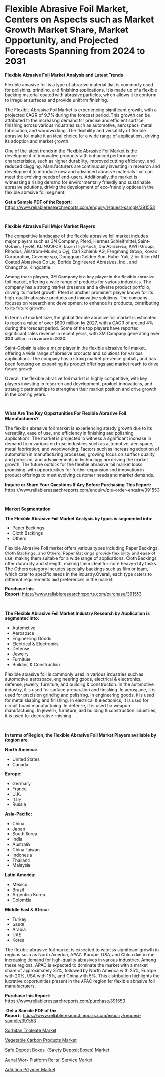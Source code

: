<p><h1>Flexible Abrasive Foil Market, Centers on Aspects such as Market Growth Market Share, Market Opportunity, and Projected Forecasts Spanning from 2024 to 2031</h1></p><p><strong>Flexible Abrasive Foil Market Analysis and Latest Trends</strong></p>
<p><p>Flexible abrasive foil is a type of abrasive material that is commonly used for polishing, grinding, and finishing applications. It is made up of a flexible backing material coated with abrasive particles, which allows it to conform to irregular surfaces and provide uniform finishing.</p><p>The Flexible Abrasive Foil Market is experiencing significant growth, with a projected CAGR of 9.7% during the forecast period. This growth can be attributed to the increasing demand for precise and efficient surface finishing across various industries such as automotive, aerospace, metal fabrication, and woodworking. The flexibility and versatility of flexible abrasive foil make it an ideal choice for a wide range of applications, driving its adoption and market growth.</p><p>One of the latest trends in the Flexible Abrasive Foil Market is the development of innovative products with enhanced performance characteristics, such as higher durability, improved cutting efficiency, and reduced clogging. Manufacturers are continuously investing in research and development to introduce new and advanced abrasive materials that can meet the evolving needs of end-users. Additionally, the market is witnessing a rising demand for environmentally friendly and sustainable abrasive solutions, driving the development of eco-friendly options in the flexible abrasive foil segment.</p></p>
<p><strong>Get a Sample PDF of the Report:&nbsp;</strong> <a href="https://www.reliableresearchreports.com/enquiry/request-sample/391553">https://www.reliableresearchreports.com/enquiry/request-sample/391553</a></p>
<p>&nbsp;</p>
<p><strong>Flexible Abrasive Foil Major Market Players</strong></p>
<p><p>The competitive landscape of the flexible abrasive foil market includes major players such as 3M Company, Pferd, Hermes Schleifmittel, Saint-Gobain, Tyrolit, KLINGSPOR, Luxin High-tech, Sia Abrasives, KWH Group, Rhodius, Ahlstrom-Munksjo Oyj, Carl Schlenk AG, Fengmang Group, Kovax Corporation, Coveme spa, Dongguan Golden Sun, Hubei Yuli, Zibo Riken MT Coated Abrasives Co Ltd, Boride Engineered Abrasives, Inc., and Changzhou Kingcattle.</p><p>Among these players, 3M Company is a key player in the flexible abrasive foil market, offering a wide range of products for various industries. The company has a strong market presence and a diverse product portfolio, driving its market growth. Pferd is another prominent player known for its high-quality abrasive products and innovative solutions. The company focuses on research and development to enhance its products, contributing to its future growth.</p><p>In terms of market size, the global flexible abrasive foil market is estimated to reach a value of over $600 million by 2027, with a CAGR of around 4% during the forecast period. Some of the top players have reported significant sales revenue in recent years, with 3M Company generating over $33 billion in revenue in 2020.</p><p>Saint-Gobain is also a major player in the flexible abrasive foil market, offering a wide range of abrasive products and solutions for various applications. The company has a strong market presence globally and has been focusing on expanding its product offerings and market reach to drive future growth.</p><p>Overall, the flexible abrasive foil market is highly competitive, with key players investing in research and development, product innovations, and strategic partnerships to strengthen their market position and drive growth in the coming years.</p></p>
<p>&nbsp;</p>
<p><strong>What Are The Key Opportunities For Flexible Abrasive Foil Manufacturers?</strong></p>
<p><p>The flexible abrasive foil market is experiencing steady growth due to its versatility, ease of use, and efficiency in finishing and polishing applications. The market is projected to witness a significant increase in demand from various end-use industries such as automotive, aerospace, metal fabrication, and woodworking. Factors such as increasing adoption of automation in manufacturing processes, growing focus on surface quality and precision, and advancements in technology are driving the market growth. The future outlook for the flexible abrasive foil market looks promising, with opportunities for further expansion and innovation in product offerings to meet evolving customer needs and market demands.</p></p>
<p><strong>Inquire or Share Your Questions If Any Before Purchasing This Report:</strong> <a href="https://www.reliableresearchreports.com/enquiry/pre-order-enquiry/391553">https://www.reliableresearchreports.com/enquiry/pre-order-enquiry/391553</a></p>
<p>&nbsp;</p>
<p><strong>Market Segmentation</strong></p>
<p><strong>The Flexible Abrasive Foil Market Analysis by types is segmented into:</strong></p>
<p><ul><li>Paper Backings</li><li>Cloth Backings</li><li>Others</li></ul></p>
<p><p>Flexible Abrasive Foil market offers various types including Paper Backings, Cloth Backings, and Others. Paper Backings provide flexibility and ease of use, making them suitable for a wide range of applications. Cloth Backings offer durability and strength, making them ideal for more heavy-duty tasks. The Others category includes specialty backings such as film or foam, which cater to specific needs in the industry.Overall, each type caters to different requirements and preferences in the market.</p></p>
<p><strong>Purchase this Report:&nbsp;</strong><a href="https://www.reliableresearchreports.com/purchase/391553">https://www.reliableresearchreports.com/purchase/391553</a></p>
<p>&nbsp;</p>
<p><strong>The Flexible Abrasive Foil Market Industry Research by Application is segmented into:</strong></p>
<p><ul><li>Automotive</li><li>Aerospace</li><li>Engineering Goods</li><li>Electrical & Electronics</li><li>Defense</li><li>Jewelry</li><li>Furniture</li><li>Building & Construction</li></ul></p>
<p><p>Flexible abrasive foil is commonly used in various industries such as automotive, aerospace, engineering goods, electrical & electronics, defense, jewelry, furniture, and building & construction. In the automotive industry, it is used for surface preparation and finishing. In aerospace, it is used for precision grinding and polishing. In engineering goods, it is used for metal shaping and finishing. In electrical & electronics, it is used for circuit board manufacturing. In defense, it is used for weapon manufacturing. In jewelry, furniture, and building & construction industries, it is used for decorative finishing.</p></p>
<p>&nbsp;</p>
<p><strong>In terms of Region, the Flexible Abrasive Foil Market Players available by Region are:</strong></p>
<p>
    <p> <strong> North America: </strong>
        <ul>
            <li>United States</li>
            <li>Canada</li>
        </ul>
        </p> 
    <p> <strong> Europe: </strong>
        <ul>
            <li>Germany</li>
            <li>France</li>
            <li>U.K.</li>
            <li>Italy</li>
            <li>Russia</li>
        </ul>
        </p> 
    <p> <strong> Asia-Pacific: </strong>
        <ul>
            <li>China</li>
            <li>Japan</li>
            <li>South Korea</li>
            <li>India</li>
            <li>Australia</li>
            <li>China Taiwan</li>
            <li>Indonesia</li>
            <li>Thailand</li>
            <li>Malaysia</li>
        </ul>
        </p> 
    <p> <strong> Latin America: </strong>
        <ul>
            <li>Mexico</li>
            <li>Brazil</li>
            <li>Argentina Korea</li>
            <li>Colombia</li>
        </ul>
        </p> 
    <p> <strong> Middle East & Africa: </strong>
        <ul>
            <li>Turkey</li>
            <li>Saudi</li>
            <li>Arabia</li>
            <li>UAE</li>
            <li>Korea</li>
        </ul>
    </p>
    </p>
<p><p>The flexible abrasive foil market is expected to witness significant growth in regions such as North America, APAC, Europe, USA, and China due to the increasing demand for high-quality abrasives in various industries. Among these regions, APAC is expected to dominate the market with a market share of approximately 35%, followed by North America with 25%, Europe with 20%, USA with 15%, and China with 5%. This distribution highlights the lucrative opportunities present in the APAC region for flexible abrasive foil manufacturers.</p></p>
<p><strong>Purchase this Report: </strong><a href="https://www.reliableresearchreports.com/purchase/391553">https://www.reliableresearchreports.com/purchase/391553</a></p>
<p>&nbsp;<strong>Get a Sample PDF of the Report:&nbsp;&nbsp;</strong><a href="https://www.reliableresearchreports.com/enquiry/request-sample/391553">https://www.reliableresearchreports.com/enquiry/request-sample/391553</a></p>
<p><strong></strong></p>
<p><p><a href="https://github.com/nicoletavirag/Market-Research-Report-List-2/blob/main/sorbitan-trioleate-market.md">Sorbitan Trioleate Market</a></p><p><a href="https://github.com/mauripalmi/Market-Research-Report-List-2/blob/main/vegetable-carbon-products-market.md">Vegetable Carbon Products Market</a></p><p><a href="https://unruly-ladybug-44b.notion.site/Safe-Deposit-Boxes-Safety-Deposit-Boxes-Market-Size-Evaluating-its-Market-Trends-Growth-and-Proj-b0d2852985b846c2946de4d633029a91">Safe Deposit Boxes（Safety Deposit Boxes) Market</a></p><p><a href="https://cute-banjo-8ca.notion.site/Aerial-Work-Platform-Rental-Service-Market-Furnish-Information-about-Market-Size-Market-Share-Mark-d406e35e68d84f259b0fcdf129dea3ae">Aerial Work Platform Rental Service Market</a></p><p><a href="https://view.publitas.com/reportprime-1/addition-polymer-market-furnish-information-about-market-size-market-share-market-dynamics-and-projections-spanning-from-2024-to-2031/">Addition Polymer Market</a></p></p>